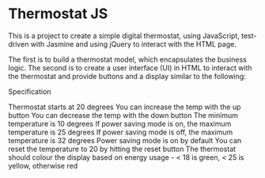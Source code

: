 Thermostat JS
=============

This is a project to create a simple digital thermostat, using JavaScript, test-driven with Jasmine and using jQuery to interact with the HTML page.

The first is to build a thermostat model, which encapsulates the business logic.
The second is to create a user interface (UI) in HTML to interact with the thermostat and provide buttons and a display similar to the following:

Specification

Thermostat starts at 20 degrees
You can increase the temp with the up button
You can decrease the temp with the down button
The minimum temperature is 10 degrees
If power saving mode is on, the maximum temperature is 25 degrees
If power saving mode is off, the maximum temperature is 32 degrees
Power saving mode is on by default
You can reset the temperature to 20 by hitting the reset button
The thermostat should colour the display based on energy usage - < 18 is green, < 25 is yellow, otherwise red
